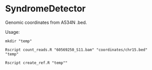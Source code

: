 # SyndromeDetector


Genomic coordinates from A534N .bed.


Usage:

```
mkdir "temp"
```

```Rscript count_reads.R "60569250_S11.bam" "coordinates/chr15.bed" "temp"```

```Rscript create_ref.R "temp""```
